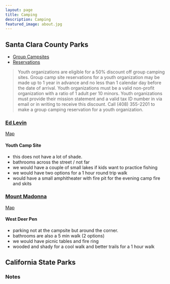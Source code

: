 ```yaml
---
layout: page
title: Camping
description: Camping
featured_image: about.jpg
---
```


## Santa Clara County Parks

 * [Group Campsites](https://parks.santaclaracounty.gov/things-do/camp/group-campsites)
 * [Reservations](https://gooutsideandplay.org/reservation/camping/)

 > Youth organizations are eligible for a 50% discount off group camping sites. Group camp site reservations for a youth organization may be made up to 1 year in advance and no less than 1 calendar day before the date of arrival. Youth organizations must be a valid non-profit organization with a ratio of 1 adult per 10 minors. Youth organizations must provide their mission statement and a valid tax ID number in via email or in writing to receive this discount. Call (408) 355-2201 to make a group camping reservation for a youth organization.

### [Ed Levin](https://parks.santaclaracounty.gov/locations/ed-r-levin-county-park)
[Map](https://files.santaclaracounty.gov/exjcpb1516/2024-11/ed-r-levin-guide-map.pdf?VersionId=vEOa3GGFiUNeZU3XlVwzLDx4ZHpznJsH)

#### Youth Camp Site
* this does not have a lot of shade.
* bathrooms across the street / not far
* we would have a couple of small lakes if kids want to practice fishing
* we would have two options for a 1 hour round trip walk
* would have a small amphitheater with fire pit for the evening camp fire and skits


### [Mount Madonna](https://parks.santaclaracounty.gov/locations/mt-madonna-county-park/mt-madonna-main-entrance)
[Map](https://files.santaclaracounty.gov/exjcpb1516/2024-11/mt-madonna-guide-map.pdf?VersionId=2Q.6FQqINFgC4uRcS6g45lXkKBH5AmTB)

#### West Deer Pen
* parking not at the campsite but around the corner.
* bathrooms are also a 5 min walk (2 options)
* we would have picnic tables and fire ring
* wooded and shady for a cool walk and better trails for a 1 hour walk

## California State Parks


### Notes
